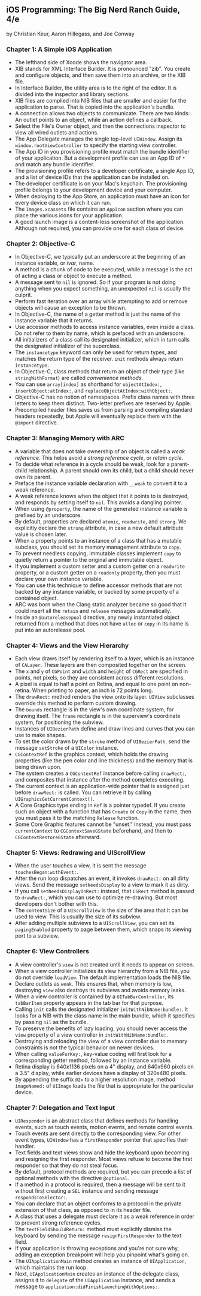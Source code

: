 ## iOS Programming: The Big Nerd Ranch Guide, 4/e

by Christian Keur, Aaron Hillegass, and Joe Conway

### Chapter 1: A Simple iOS Application

* The lefthand side of Xcode shows the navigator area.
* XIB stands for XML Interface Builder. It is pronounced "zib". You create and configure objects, and then save them into an archive, or the XIB file.
* In Interface Builder, the utility area is to the right of the editor. It is divided into the inspector and library sections.
* XIB files are complied into NIB files that are smaller and easier for the application to parse. That is copied into the application's bundle.
* A connection allows two objects to communicate. There are two kinds: An outlet points to an object, while an action defines a callback.
* Select the File's Owner object, and then the connections inspector to view all wired outlets and actions.
* The App Delegate manages the single top-level `UIWindow`. Assign its `window.rootViewController` to specify the starting view controller.
* The App ID in you provisioning profile must match the bundle identifier of your application. But a development profile can use an App ID of `*` and match any bundle identifier.
* The provisioning profile refers to a developer certificate, a single App ID, and a list of device IDs that the application can be installed on.
* The developer certificate is on your Mac's keychain. The provisioning profile belongs to your development device and your computer.
* When deploying to the App Store, an application must have an icon for every device class on which it can run.
* The `Images.xcassets` file contains an `AppIcon` section where you can place the various icons for your application.
* A good launch image is a content-less screenshot of the application. Although not required, you can provide one for each class of device.

### Chapter 2: Objective-C

* In Objective-C, we typically put an underscore at the beginning of an instance variable, or *ivar*, name.
* A method is a chunk of code to be executed, while a message is the act of acting a class or object to execute a method.
* A message sent to `nil` is ignored. So if your program is not doing anything when you expect something, an unexpected `nil` is usually the culprit.
* Perform fast iteration over an array while attempting to add or remove objects will cause an exception to be thrown.
* In Objective-C, the name of a getter method is just the name of the instance variable that it returns.
* Use accessor methods to access instance variables, even inside a class. Do not refer to them by name, which is prefaced with an underscore.
* All initializers of a class call its designated initializer, which in turn calls the designated initializer of the superclass.
* The `instancetype` keyword can only be used for return types, and matches the return type of the receiver. `init` methods always return `instancetype`.
* In Objective-C, class methods that return an object of their type (like `stringWithFormat`) are called *convenience methods*.
* You can use `array[index]` as shorthand for `objectAtIndex:`, `insertObject:atIndex:`, and `replaceObjectAtIndex:withObject:`.
* Objective-C has no notion of namespaces. Prefix class names with three letters to keep them distinct. Two-letter prefixes are reserved by Apple.
* Precompiled header files saves us from parsing and compiling standard headers repeatedly, but Apple will eventually replace them with the `@import` directive.

### Chapter 3: Managing Memory with ARC

* A variable that does not take ownership of an object is called a *weak reference*. This helps avoid a *strong reference cycle*, or *retain cycle*.
* To decide what reference in a cycle should be weak, look for a parent-child relationship. A parent should own its child, but a child should never own its parent.
* Preface the instance variable declaration with `__weak` to convert it to a weak reference.
* A weak reference knows when the object that it points to is destroyed, and responds by setting itself to `nil`. This avoids a dangling pointer.
* When using `@property`, the name of the generated instance variable is prefixed by an underscore.
* By default, properties are declared `atomic`, `readwrite`, and `strong`. We explicitly declare the `strong` attribute, in case a new default attribute value is chosen later.
* When a property points to an instance of a class that has a mutable subclass, you should set its memory management attribute to `copy`.
* To prevent needless copying, immutable classes implement `copy` to quietly return a pointer to the original and immutable object.
* If you implement a custom setter and a custom getter on a `readwrite` property, or a custom getter on a `readonly` property, then you must declare your own instance variable.
* You can use this technique to define accessor methods that are not backed by any instance variable, or backed by some property of a contained object.
* ARC was born when the Clang static analyzer became so good that it could insert all the `retain` and `release` messages automatically.
* Inside an `@autoreleasepool` directive, any newly instantiated object returned from a method that does not have `alloc` or `copy` in its name is put into an autorelease pool.

### Chapter 4: Views and the View Hierarchy

* Each view draws itself by rendering itself to a *layer*, which is an instance of `CALayer`. These layers are then composited together on the screen.
* The `x` and `y` of `CGPoint` and `width` and `height` of `CGRect` are specified in points, not pixels, so they are consistent across different resolutions.
* A pixel is equal to half a point on Retina, and equal to one point on non-retina. When printing to paper, an inch is 72 points long.
* The `drawRect:` method renders the view onto its layer. `UIView` subclasses override this method to perform custom drawing.
* The `bounds` rectangle is in the view's own coordinate system, for drawing itself. The `frame` rectangle is in the superview's coordinate system, for positioning the subview.
* Instances of `UIBezierPath` define and draw lines and curves that you can use to make shapes.
* To set the color drawn by the `stroke` method of `UIBezierPath`, send the message `setStroke` of a `UIColor` instance.
* `CGContextRef` is the graphics context, which holds the drawing properties (like the pen color and line thickness) and the memory that is being drawn upon.
* The system creates a `CGContextRef` instance before calling `drawRect:`, and composites that instance after the method completes executing.
* The current context is an application-wide pointer that is assigned just before `drawRect:` is called. You can retrieve it by calling `UIGraphicsGetCurrentContext()`.
* A Core Graphics type ending in `Ref` is a pointer typedef. If you create such an object with a function that has `Create` or `Copy` in the name, then you must pass it to the matching `Release` function.
* Some Core Graphic features cannot be "unset." Instead, you must pass `currentContext` to `CGContextSaveGState` beforehand, and then to `CGContextRestoreGState` afterward.

### Chapter 5: Views: Redrawing and UIScrollView

* When the user touches a view, it is sent the message `touchesBegan:withEvent:`.
* After the run loop dispatches an event, it invokes `drawRect:` on all dirty views. Send the message `setNeedsDisplay` to a view to mark it as dirty.
* If you call `setNeedsDisplayInRect:` instead, that `CGRect` method is passed to `drawRect:`, which you can use to optimize re-drawing. But most developers don't bother with this.
* The `contentSize` of a `UIScrollView` is the size of the area that it can be used to view. This is usually the size of its subview.
* After adding multiple subviews to a `UIScrollView`, you can set its `pagingEnabled` property to page between them, which snaps its viewing port to a subview. 

### Chapter 6: View Controllers

* A view controller's `view` is not created until it needs to appear on screen.
* When a view controller initializes its view hierarchy from a NIB file, you do not override `loadView`. The default implementation loads the NIB file.
* Declare outlets as `weak`. This ensures that, when memory is low, destroying `view` also destroys its subviews and avoids memory leaks.
* When a view controller is contained by a `UITabBarController`, its `tabBarItem` property appears in the tab bar for that purpose.
* Calling `init` calls the designated initializer `initWithNibName:bundle:`. It looks for a NIB with the class name in the main bundle, which it specifies by passing `nil` as the bundle.
* To preserve the benefits of lazy loading, you should never access the `view` property of a view controller in `initWithNibName:bundle:`.
* Destroying and reloading the view of a view controller due to memory constraints is not the typical behavior on newer devices.
* When calling `valueForKey:`, key-value coding will first look for a corresponding getter method, followed by an instance variable.
* Retina display is 640x1136 pixels on a 4" display, and 640x960 pixels on a 3.5" display, while earlier devices have a display of 320x480 pixels.
* By appending the suffix `@2x` to a higher resolution image, method `imageNamed:` of `UIImage` loads the file that is appropriate for the particular device.

### Chapter 7: Delegation and Text Input

* `UIResponder` is an abstract class that defines methods for handling events, such as touch events, motion events, and remote control events.
* Touch events are sent directly to the corresponding view. For other event types, `UIWindow` has a `firstResponder` pointer that specifies their handler.
* Text fields and text views show and hide the keyboard upon becoming and resigning the first responder. Most views refuse to become the first responder so that they do not steal focus.
* By default, protocol methods are required, but you can precede a list of optional methods with the directive `@optional`.
* If a method in a protocol is required, then a message will be sent to it without first creating a `SEL` instance and sending message `respondsToSelector:`.
* You can declare that an object conforms to a protocol in the private extension of that class, as opposed to in its header file.
* A class that uses a delegate must declare it as a weak reference in order to prevent strong reference cycles.
* The `textFieldShouldReturn:` method must explicitly dismiss the keyboard by sending the message `resignFirstResponder` to the text field.
* If your application is throwing exceptions and you're not sure why, adding an exception breakpoint will help you pinpoint what's going on.
* The `UIApplicationMain` method creates an instance of `UIApplication`, which maintains the run loop.
* Next, `UIApplicationMain` creates an instance of the delegate class, assigns it to `delegate` of the `UIApplication` instance, and sends a message to `application:didFinishLaunchingWithOptions:`.
